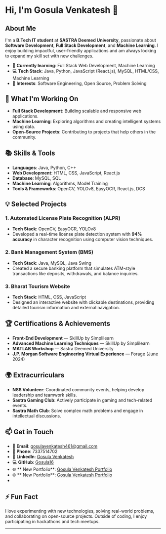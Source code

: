 # Hi, I'm **Gosula Venkatesh** 👋

## About Me

I'm a **B.Tech IT student** at **SASTRA Deemed University**, passionate about **Software Development**, **Full Stack Development**, and **Machine Learning**. I enjoy building impactful, user-friendly applications and am always looking to expand my skill set with new challenges.

- 🌱 **Currently learning**: Full Stack Web Development, Machine Learning
- 💻 **Tech Stack**: Java, Python, JavaScript (React.js), MySQL, HTML/CSS, Machine Learning
- 🎯 **Interests**: Software Engineering, Open Source, Problem Solving

## 🚀 What I'm Working On

- **Full Stack Development**: Building scalable and responsive web applications.
- **Machine Learning**: Exploring algorithms and creating intelligent systems using data.
- **Open-Source Projects**: Contributing to projects that help others in the community.

## 📚 Skills & Tools

- **Languages**: Java, Python, C++
- **Web Development**: HTML, CSS, JavaScript, React.js
- **Database**: MySQL, SQL
- **Machine Learning**: Algorithms, Model Training
- **Tools & Frameworks**: OpenCV, YOLOv8, EasyOCR, React.js, DCS

## 💡 Selected Projects

### 1. **Automated License Plate Recognition (ALPR)**
   - **Tech Stack**: OpenCV, EasyOCR, YOLOv8
   - Developed a real-time license plate detection system with **94% accuracy** in character recognition using computer vision techniques.

### 2. **Bank Management System (BMS)**
   - **Tech Stack**: Java, MySQL, Java Swing
   - Created a secure banking platform that simulates ATM-style transactions like deposits, withdrawals, and balance inquiries.

### 3. **Bharat Tourism Website**
   - **Tech Stack**: HTML, CSS, JavaScript
   - Designed an interactive website with clickable destinations, providing detailed tourism information and external navigation.

## 🏆 Certifications & Achievements

- **Front-End Development** — SkillUp by Simplilearn
- **Advanced Machine Learning Techniques** — SkillUp by Simplilearn
- **MATLAB Workshop** — Sastra Deemed University
- **J.P. Morgan Software Engineering Virtual Experience** — Forage (June 2024)

## 🌍 Extracurriculars

- **NSS Volunteer**: Coordinated community events, helping develop leadership and teamwork skills.
- **Sastra Gaming Club**: Actively participate in gaming and tech-related events.
- **Sastra Math Club**: Solve complex math problems and engage in intellectual discussions.

## 📫 Get in Touch

- 📧 **Email**: [gosulavenkatesh461@gmail.com](mailto:gosulavenkatesh461@gmail.com)
- 📱 **Phone**: 7337514702
- 🔗 **LinkedIn**: [Gosula Venkatesh]([https://www.linkedin.com/in/gosulavenkatesh](https://www.linkedin.com/in/gosula-venkatesh-52b067233))
- 💻 **GitHub**: [Gosula16](https://github.com/Gosula16)
- 🌐 ** New Portfolio**: [Gosula Venkatesh Portfolio](https://portfolio-gv.web.app/)
- 🌐 ** New Portfolio**: [Gosula Venkatesh Portfolio]([https://portfolio-gv.web.app/](https://gosula16.github.io/my-portfolio-/))
- 


## ⚡ Fun Fact

I love experimenting with new technologies, solving real-world problems, and collaborating on open-source projects. Outside of coding, I enjoy participating in hackathons and tech meetups.

---
